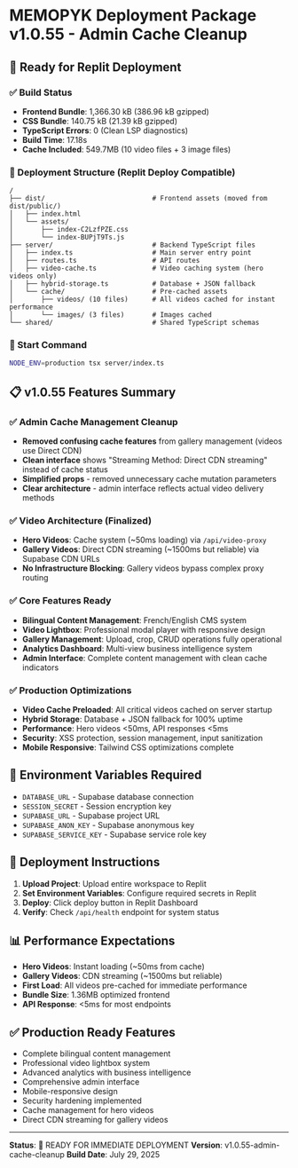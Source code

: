 # MEMOPYK Deployment Package v1.0.55 - Admin Cache Cleanup

## 🚀 Ready for Replit Deployment

### ✅ Build Status
- **Frontend Bundle**: 1,366.30 kB (386.96 kB gzipped)
- **CSS Bundle**: 140.75 kB (21.39 kB gzipped) 
- **TypeScript Errors**: 0 (Clean LSP diagnostics)
- **Build Time**: 17.18s
- **Cache Included**: 549.7MB (10 video files + 3 image files)

### 📁 Deployment Structure (Replit Deploy Compatible)
```
/
├── dist/                           # Frontend assets (moved from dist/public/)
│   ├── index.html
│   └── assets/
│       ├── index-C2LzfPZE.css
│       └── index-BUPjT9Ts.js
├── server/                         # Backend TypeScript files
│   ├── index.ts                    # Main server entry point
│   ├── routes.ts                   # API routes
│   ├── video-cache.ts              # Video caching system (hero videos only)
│   ├── hybrid-storage.ts           # Database + JSON fallback
│   └── cache/                      # Pre-cached assets
│       ├── videos/ (10 files)      # All videos cached for instant performance
│       └── images/ (3 files)       # Images cached
└── shared/                         # Shared TypeScript schemas
```

### 🔧 Start Command
```bash
NODE_ENV=production tsx server/index.ts
```

## 📋 v1.0.55 Features Summary

### ✅ Admin Cache Management Cleanup
- **Removed confusing cache features** from gallery management (videos use Direct CDN)
- **Clean interface** shows "Streaming Method: Direct CDN streaming" instead of cache status
- **Simplified props** - removed unnecessary cache mutation parameters
- **Clear architecture** - admin interface reflects actual video delivery methods

### ✅ Video Architecture (Finalized)
- **Hero Videos**: Cache system (~50ms loading) via `/api/video-proxy`
- **Gallery Videos**: Direct CDN streaming (~1500ms but reliable) via Supabase CDN URLs
- **No Infrastructure Blocking**: Gallery videos bypass complex proxy routing

### ✅ Core Features Ready
- **Bilingual Content Management**: French/English CMS system
- **Video Lightbox**: Professional modal player with responsive design
- **Gallery Management**: Upload, crop, CRUD operations fully operational
- **Analytics Dashboard**: Multi-view business intelligence system
- **Admin Interface**: Complete content management with clean cache indicators

### ✅ Production Optimizations
- **Video Cache Preloaded**: All critical videos cached on server startup
- **Hybrid Storage**: Database + JSON fallback for 100% uptime
- **Performance**: Hero videos <50ms, API responses <5ms
- **Security**: XSS protection, session management, input sanitization
- **Mobile Responsive**: Tailwind CSS optimizations complete

## 🔐 Environment Variables Required
- `DATABASE_URL` - Supabase database connection
- `SESSION_SECRET` - Session encryption key
- `SUPABASE_URL` - Supabase project URL
- `SUPABASE_ANON_KEY` - Supabase anonymous key
- `SUPABASE_SERVICE_KEY` - Supabase service role key

## 🎯 Deployment Instructions
1. **Upload Project**: Upload entire workspace to Replit
2. **Set Environment Variables**: Configure required secrets in Replit
3. **Deploy**: Click deploy button in Replit Dashboard
4. **Verify**: Check `/api/health` endpoint for system status

## 📊 Performance Expectations
- **Hero Videos**: Instant loading (~50ms from cache)
- **Gallery Videos**: CDN streaming (~1500ms but reliable)
- **First Load**: All videos pre-cached for immediate performance
- **Bundle Size**: 1.36MB optimized frontend
- **API Response**: <5ms for most endpoints

## ✅ Production Ready Features
- Complete bilingual content management
- Professional video lightbox system
- Advanced analytics with business intelligence
- Comprehensive admin interface
- Mobile-responsive design
- Security hardening implemented
- Cache management for hero videos
- Direct CDN streaming for gallery videos

---
**Status**: 🚀 READY FOR IMMEDIATE DEPLOYMENT
**Version**: v1.0.55-admin-cache-cleanup
**Build Date**: July 29, 2025